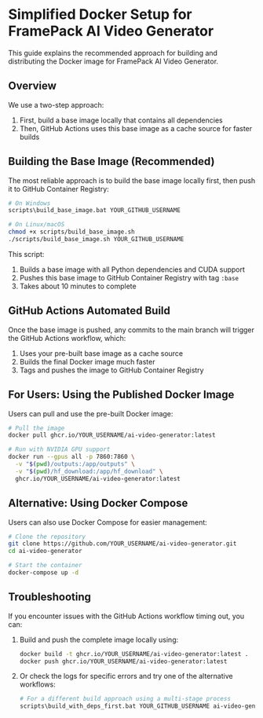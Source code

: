 # Simplified Docker Setup for FramePack AI Video Generator

This guide explains the recommended approach for building and distributing the Docker image for FramePack AI Video Generator.

## Overview

We use a two-step approach:
1. First, build a base image locally that contains all dependencies
2. Then, GitHub Actions uses this base image as a cache source for faster builds

## Building the Base Image (Recommended)

The most reliable approach is to build the base image locally first, then push it to GitHub Container Registry:

```bash
# On Windows
scripts\build_base_image.bat YOUR_GITHUB_USERNAME

# On Linux/macOS
chmod +x scripts/build_base_image.sh
./scripts/build_base_image.sh YOUR_GITHUB_USERNAME
```

This script:
1. Builds a base image with all Python dependencies and CUDA support
2. Pushes this base image to GitHub Container Registry with tag `:base`
3. Takes about 10 minutes to complete

## GitHub Actions Automated Build

Once the base image is pushed, any commits to the main branch will trigger the GitHub Actions workflow, which:
1. Uses your pre-built base image as a cache source
2. Builds the final Docker image much faster
3. Tags and pushes the image to GitHub Container Registry

## For Users: Using the Published Docker Image

Users can pull and use the pre-built Docker image:

```bash
# Pull the image
docker pull ghcr.io/YOUR_USERNAME/ai-video-generator:latest

# Run with NVIDIA GPU support
docker run --gpus all -p 7860:7860 \
  -v "$(pwd)/outputs:/app/outputs" \
  -v "$(pwd)/hf_download:/app/hf_download" \
  ghcr.io/YOUR_USERNAME/ai-video-generator:latest
```

## Alternative: Using Docker Compose

Users can also use Docker Compose for easier management:

```bash
# Clone the repository
git clone https://github.com/YOUR_USERNAME/ai-video-generator.git
cd ai-video-generator

# Start the container
docker-compose up -d
```

## Troubleshooting

If you encounter issues with the GitHub Actions workflow timing out, you can:

1. Build and push the complete image locally using:
   ```bash
   docker build -t ghcr.io/YOUR_USERNAME/ai-video-generator:latest .
   docker push ghcr.io/YOUR_USERNAME/ai-video-generator:latest
   ```

2. Or check the logs for specific errors and try one of the alternative workflows:
   ```bash
   # For a different build approach using a multi-stage process
   scripts\build_with_deps_first.bat YOUR_GITHUB_USERNAME ai-video-generator
   ```
